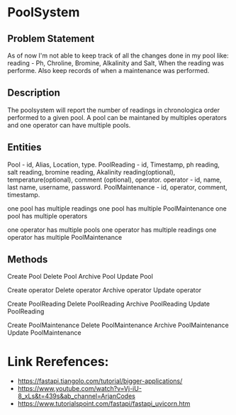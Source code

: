# PoolSystem

## Problem Statement

As of now I'm not able to keep track of all the changes done in my pool like: reading - Ph, Chroline, Bromine, Alkalinity and Salt, When the reading was performe. Also keep records of when a maintenance was performed.
## Description

The poolsystem will report the number of readings in chronologica order performed to a given pool. A pool can be maintaned by multiples operators and one operator can have multiple pools.

## Entities

Pool - id, Alias, Location, type.
PoolReading - id, Timestamp, ph reading, salt reading, bromine reading, Akalinity reading(optional), temperature(optional), comment (optional), operator.
operator - id, name, last name, username, password.
PoolMaintenance - id, operator, comment, timestamp.

one pool has multiple readings
one pool has multiple PoolMaintenance
one pool has multiple operators

one operator has multiple pools
one operator has multiple readings
one operator has multiple PoolMaintenance


## Methods 

Create Pool
Delete Pool
Archive Pool
Update Pool

Create operator
Delete operator
Archive operator
Update operator

Create PoolReading
Delete PoolReading
Archive PoolReading
Update PoolReading

Create PoolMaintenance
Delete PoolMaintenance
Archive PoolMaintenance
Update PoolMaintenance


# Link Rerefences: 

- https://fastapi.tiangolo.com/tutorial/bigger-applications/
- https://www.youtube.com/watch?v=Vj-iU-8_xLs&t=439s&ab_channel=ArjanCodes
- https://www.tutorialspoint.com/fastapi/fastapi_uvicorn.htm
